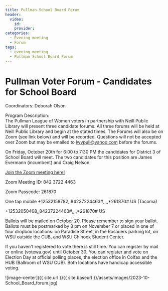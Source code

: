 ```yaml
---
title: Pullman School Board Forum
header:
  video:
    id:
    provider:
categories:
  - Evening meeting
  - Forum
tags:
  - evening meeting
  - Pullman School Board Forum
---
```


#  Pullman Voter Forum - Candidates for School Board

Coordinators: Deborah Olson

Program Description:  
The Pullman League of Women voters in partnership with Neill Public Library will present three candidate forums. All three forums will be held at Neill Public Library and begin at the stated times. The Forums will also be on Zoom (see link below) and will be recorded. Questions will not be accepted over Zoom but may be emailed to [lwvpull@yahoo.com](mailto:lwvpull@yahoo.com) before the forums.

On Friday, October 20th for 6:00 to 7:30 PM the candidates for District 3 of School Board will meet. The two candidates for this position are James Evermann (incumbent) and Craig Nelson. 

[Join the Zoom meeting here!](https://us02web.zoom.us/j/84237224463?pwd=eXJZNE91dlFDSmo1U2JQUndwZm5EUT09)

Zoom Meeting ID: 842 3722 4463

Zoom Passcode: 261870

One tap mobile
+12532158782,,84237224463#,,,,*261870# US (Tacoma)

+12532050468,,84237224463#,,,,*261870# US

Ballots will be mailed on October 20. Please remember to sign your ballot. Ballots must be postmarked by 8 pm on November 7 or placed in one of four dropbox locations: on Paradise Street, in the Rosauers parking lot, on WSU outside the CUB, and WSU Chinook Student Center.

If you haven't registered to vote there is still time. You can register by mail or online (votewa.gov) until October 30. You can register and vote on Election Day at official polling places, the election office in Colfax and the HUB (Ballroom of WSU CUB). Both locations have handicap accessible voting. 

![image-center]({{ site.url }}{{ site.baseurl }}/assets/images/2023-10-School_Board_forum.jpg)
